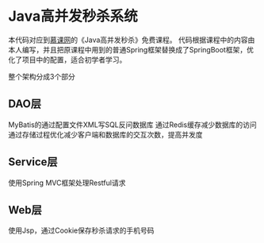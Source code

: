 # Java高并发秒杀系统

本代码对应到[慕课网](https://www.imooc.com)的《Java高并发秒杀》免费课程。
代码根据课程中的内容由本人编写，并且把原课程中用到的普通Spring框架替换成了SpringBoot框架，优化了项目中的配置，适合初学者学习。

整个架构分成3个部分<br>
## DAO层
MyBatis的通过配置文件XML写SQL反问数据库
通过Redis缓存减少数据库的访问
通过存储过程优化减少客户端和数据库的交互次数，提高并发度

## Service层
使用Spring MVC框架处理Restful请求

## Web层
使用Jsp，通过Cookie保存秒杀请求的手机号码





